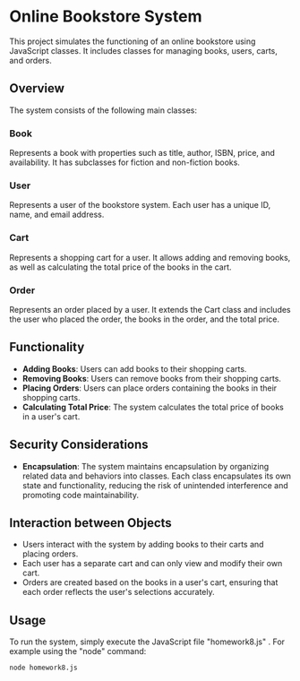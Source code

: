 # Online Bookstore System

This project simulates the functioning of an online bookstore using JavaScript classes.
It includes classes for managing books, users, carts, and orders.

## Overview

The system consists of the following main classes:

### Book

Represents a book with properties such as title, author, ISBN, price, and availability.
It has subclasses for fiction and non-fiction books.

### User

Represents a user of the bookstore system. Each user has a unique ID, name, and email address.

### Cart

Represents a shopping cart for a user. It allows adding and removing books, as well as calculating the total price of the books in the cart.

### Order

Represents an order placed by a user. It extends the Cart class and includes the user who placed the order,
the books in the order, and the total price.

## Functionality

- **Adding Books**: Users can add books to their shopping carts.
- **Removing Books**: Users can remove books from their shopping carts.
- **Placing Orders**: Users can place orders containing the books in their shopping carts.
- **Calculating Total Price**: The system calculates the total price of books in a user's cart.



## Security Considerations

- **Encapsulation**: The system maintains encapsulation by organizing related data and behaviors into classes. Each class encapsulates its own state and functionality, reducing the risk of unintended interference and promoting code maintainability.

## Interaction between Objects

- Users interact with the system by adding books to their carts and placing orders.
- Each user has a separate cart and can only view and modify their own cart.
- Orders are created based on the books in a user's cart, ensuring that each order reflects the user's selections accurately.

## Usage

To run the system, simply execute the JavaScript file "homework8.js" . For example using the "node" command:

```bash
node homework8.js